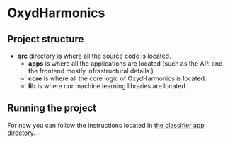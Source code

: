 # OxydHarmonics

## Project structure

* **src** directory is where all the source code is located.
  * **apps** is where all the applications are located 
(such as the API and the frontend mostly infrastructural details.)
  * **core** is where all the core logic of OxydHarmonics is located.
  * **lib** is where our machine learning libraries are located.

## Running the project

For now you can follow the instructions located in
[the classifier app directory](src/apps/classifier).
